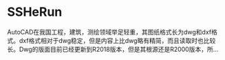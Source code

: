 # SSHeRun
AutoCAD在我国工程，建筑，测绘领域举足轻重，其图纸格式长为dwg和dxf格式。dxf格式相对于dwg稳定，但是内容上比dwg略有精简，而且读取时也比较长。Dwg的版面目前已经更新到R2018版本，但是其根源还是R2000版本，所…
